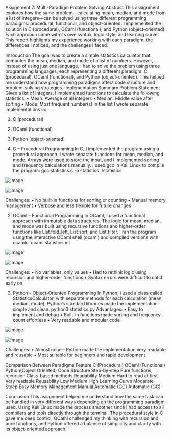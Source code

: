 Assignment 7: Multi-Paradigm Problem Solving
Abstract
This assignment explores how the same problem—calculating mean, median, and mode from a list of integers—can be solved using three different programming paradigms: procedural, functional, and object-oriented. I implemented the solution in C (procedural), OCaml (functional), and Python (object-oriented). Each approach came with its own syntax, logic style, and learning curve. This report highlights my experience working with each paradigm, the differences I noticed, and the challenges I faced.

Introduction
The goal was to create a simple statistics calculator that computes the mean, median, and mode of a list of numbers. However, instead of using just one language, I had to solve the problem using three programming languages, each representing a different paradigm: C (procedural), OCaml (functional), and Python (object-oriented). This helped me understand how programming paradigms affect code structure and problem-solving strategies.
Implementation Summary
Problem Statement
Given a list of integers, I implemented functions to calculate the following statistics:
•	Mean: Average of all integers
•	Median: Middle value after sorting
•	Mode: Most frequent number(s) in the list
I wrote separate implementations in:
1.	C (procedural)
2.	OCaml (functional)
3.	Python (object-oriented)

1. C – Procedural Programming
In C, I implemented the program using a procedural approach. I wrote separate functions for mean, median, and mode. Arrays were used to store the input, and I implemented sorting and frequency calculations manually. I used gcc in Kali Linux to compile the program:
gcc statistics.c -o statistics
./statistics

![image](https://github.com/user-attachments/assets/fe1493d1-49a7-4f6c-a72e-e04d9663979b)

 ![image](https://github.com/user-attachments/assets/5e861d65-0117-4e9c-888f-fea1e0b66b16)

 
Challenges:
•	No built-in functions for sorting or counting
•	Manual memory management
•	Verbose and less flexible for future changes

2. OCaml – Functional Programming
In OCaml, I used a functional approach with immutable data structures. The logic for mean, median, and mode was built using recursive functions and higher-order functions like List.fold_left, List.sort, and List.filter.
I ran the program using the interactive OCaml shell (ocaml) and compiled versions with ocamlc.
ocaml statistics.ml

![image](https://github.com/user-attachments/assets/213d10e0-0334-479a-973b-850e3d66bf39)

 ![image](https://github.com/user-attachments/assets/ec2e46cb-b7c9-4e7b-9277-0070b9818886)

 
Challenges:
•	No variables, only values
•	Had to rethink logic using recursion and higher-order functions
•	Syntax errors were difficult to catch early on

3. Python – Object-Oriented Programming
In Python, I used a class called StatisticsCalculator, with separate methods for each calculation (mean, median, mode). Python’s standard libraries made the implementation simple and clean.
python3 statistics.py
Advantages:
•	Easy to implement and debug
•	Built-in functions made sorting and frequency count effortless
•	Very readable and modular code

 ![image](https://github.com/user-attachments/assets/da69ef08-5d51-49c7-a762-5324df099520)

![image](https://github.com/user-attachments/assets/acfb7550-26ac-4663-8e95-959d097a5fa0)

 
Challenges:
•	Almost none—Python made the implementation very readable and reusable
•	Most suitable for beginners and rapid development

Comparison Between Paradigms
Feature	C (Procedural)	OCaml (Functional)	Python(Object Oriented)
Code Structure	Step-by-step	Pure functions, recursion	Class-based methods
Readability	Medium	Hard to read at first	Very readable
Reusability	Low	Medium	High
Learning Curve	Moderate	Steep	Easy
Memory Management	Manual	Automatic (GC)	Automatic (GC)

Conclusion
This assignment helped me understand how the same task can be handled in very different ways depending on the programming paradigm used. Using Kali Linux made the process smoother since I had access to all compilers and tools directly through the terminal. The procedural style in C gave me deep control, OCaml challenged my thinking with recursion and pure functions, and Python offered a balance of simplicity and clarity with its object-oriented approach.

